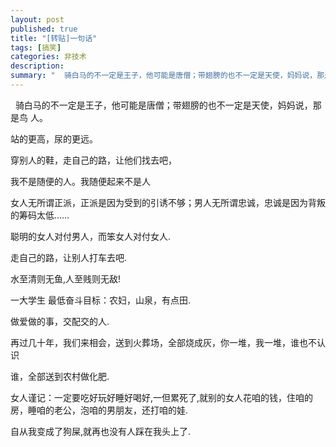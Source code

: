 ```yaml
---
layout: post
published: true
title: "[转贴]一句话"
tags: [搞笑]
categories: 非技术    
description: 
summary: "  骑白马的不一定是王子，他可能是唐僧；带翅膀的也不一定是天使，妈妈说，那是鸟 人。 站的更高，尿的更远。 穿别人的鞋，走自己的路，让他们找去吧， 我不是随便的人。我随便起来不是人 女人无所谓正派，正派是因为受到的引诱不够；男人无所谓忠诚，"
---
```

  骑白马的不一定是王子，他可能是唐僧；带翅膀的也不一定是天使，妈妈说，那是鸟 人。  
  
站的更高，尿的更远。  
  
穿别人的鞋，走自己的路，让他们找去吧，  
  
我不是随便的人。我随便起来不是人  
  
女人无所谓正派，正派是因为受到的引诱不够；男人无所谓忠诚，忠诚是因为背叛的筹码太低……  
  
聪明的女人对付男人，而笨女人对付女人.  
  
走自己的路，让别人打车去吧.  
  
水至清则无鱼,人至贱则无敌!  
  
一大学生 最低奋斗目标：农妇，山泉，有点田.  
  
做爱做的事，交配交的人.  
  
再过几十年，我们来相会，送到火葬场，全部烧成灰，你一堆，我一堆，谁也不认识  
  
谁，全部送到农村做化肥.  
  
女人谨记：一定要吃好玩好睡好喝好,一但累死了,就别的女人花咱的钱，住咱的房，睡咱的老公，泡咱的男朋友，还打咱的娃.  
  
自从我变成了狗屎,就再也没有人踩在我头上了.